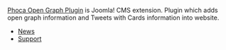 [Phoca Open Graph Plugin](https://www.phoca.cz/phoca-open-graph-plugin) is Joomla! CMS extension. Plugin which adds open graph information and Tweets with Cards information into website.


- [News](https://www.phoca.cz/news)
- [Support](https://www.phoca.cz/forum)
